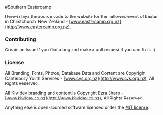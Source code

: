 #Southern Eastercamp

Here-in lays the source code to the website for the hallowed event of Easter in Christchurch, New Zealand - [www.eastercamp.org.nz](http://www.eastercamp.org.nz).

### Contributing

Create an issue if you find a bug and make a pull request if you can fix it. :)



### License

All Branding, Fonts, Photos, Database Data and Content are Copyright Canterbury Youth Services - [www.cys.org.nz](http://www.cys.org.nz), All Rights Reserved.

All Kiwidev branding and content is Copyright Ezra Sharp - [www.kiwidev.co.nz](http://www.kiwidev.co.nz), All Rights Reserved.

Anything else is open-sourced software licensed under the [MIT license](http://opensource.org/licenses/MIT).
